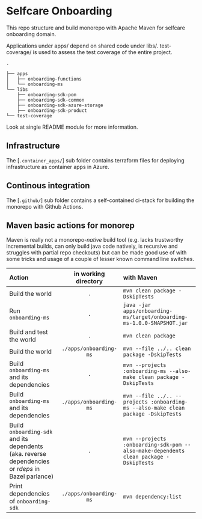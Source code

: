 # Selfcare Onboarding

This repo structure and build monorepo with Apache Maven for selfcare onboarding domain. 

Applications under apps/ depend on shared code under libs/. test-coverage/ is used to assess the test coverage of the entire project.


```
.

├── apps
│   ├── onboarding-functions
│   └── onboarding-ms
└── libs
    ├── onboarding-sdk-pom
    ├── onboarding-sdk-common
    ├── onboarding-sdk-azure-storage
    ├── onboarding-sdk-product
└── test-coverage
```

Look at single README module for more information.

## Infrastructure

The [`.container_apps/`] sub folder contains terraform files for deploying infrastructure as container apps in Azure.


## Continous integration

The [`.github/`] sub folder contains a self-contained ci-stack for building the monorepo with Github Actions.

## Maven basic actions for monorep

Maven is really not a monorepo-*native* build tool (e.g. lacks
trustworthy incremental builds, can only build java code natively, is recursive and
struggles with partial repo checkouts) but can be made good use of with some tricks
and usage of a couple of lesser known command line switches.

| Action                                                                                             |  in working directory  | with Maven                                                                         |
|:---------------------------------------------------------------------------------------------------|:----------------------:|:-----------------------------------------------------------------------------------|
| Build the world                                                                                    |          `.`           | `mvn clean package -DskipTests`                                                    |
| Run `onboarding-ms`                                                                                |          `.`           | `java -jar apps/onboarding-ms/target/onboarding-ms-1.0.0-SNAPSHOT.jar`             |
| Build and test the world                                                                           |     `.`                | `mvn clean package`                                                                |
| Build the world                                                                                    | `./apps/onboarding-ms` | `mvn --file ../.. clean package -DskipTests`                                       |
| Build `onboarding-ms` and its dependencies                                                         |          `.`           | `mvn --projects :onboarding-ms --also-make clean package -DskipTests`              |
| Build `onboarding-ms` and its dependencies                                                         | `./apps/onboarding-ms` | `mvn --file ../.. --projects :onboarding-ms --also-make clean package -DskipTests` |
| Build `onboarding-sdk` and its dependents (aka. reverse dependencies or *rdeps* in Bazel parlance) |          `.`           | `mvn --projects :onboarding-sdk-pom --also-make-dependents clean package -DskipTests`  |
| Print dependencies of `onboarding-sdk`                                                             | `./apps/onboarding-ms` | `mvn dependency:list`                                                              |

